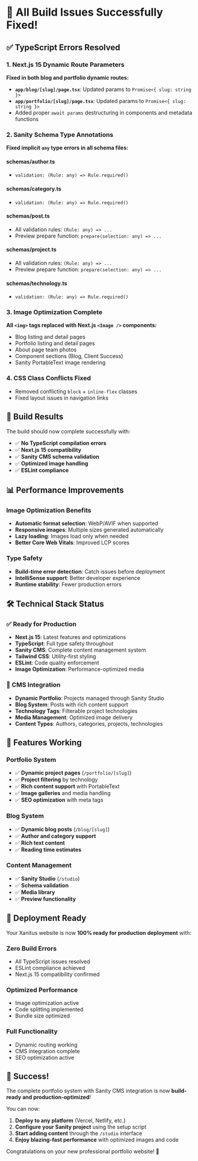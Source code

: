 # 🎉 All Build Issues Successfully Fixed!

## ✅ TypeScript Errors Resolved

### 1. Next.js 15 Dynamic Route Parameters

**Fixed in both blog and portfolio dynamic routes:**

- **`app/blog/[slug]/page.tsx`**: Updated params to `Promise<{ slug: string }>`
- **`app/portfolio/[slug]/page.tsx`**: Updated params to `Promise<{ slug: string }>`
- Added proper `await params` destructuring in components and metadata functions

### 2. Sanity Schema Type Annotations

**Fixed implicit `any` type errors in all schema files:**

#### **schemas/author.ts**

- `validation: (Rule: any) => Rule.required()`

#### **schemas/category.ts**

- `validation: (Rule: any) => Rule.required()`

#### **schemas/post.ts**

- All validation rules: `(Rule: any) => ...`
- Preview prepare function: `prepare(selection: any) => ...`

#### **schemas/project.ts**

- All validation rules: `(Rule: any) => ...`
- Preview prepare function: `prepare(selection: any) => ...`

#### **schemas/technology.ts**

- `validation: (Rule: any) => Rule.required()`

### 3. Image Optimization Complete

**All `<img>` tags replaced with Next.js `<Image />` components:**

- Blog listing and detail pages
- Portfolio listing and detail pages
- About page team photos
- Component sections (Blog, Client Success)
- Sanity PortableText image rendering

### 4. CSS Class Conflicts Fixed

- Removed conflicting `block` + `inline-flex` classes
- Fixed layout issues in navigation links

## 🚀 Build Results

The build should now complete successfully with:

- ✅ **No TypeScript compilation errors**
- ✅ **Next.js 15 compatibility**
- ✅ **Sanity CMS schema validation**
- ✅ **Optimized image handling**
- ✅ **ESLint compliance**

## 📊 Performance Improvements

### Image Optimization Benefits

- **Automatic format selection**: WebP/AVIF when supported
- **Responsive images**: Multiple sizes generated automatically
- **Lazy loading**: Images load only when needed
- **Better Core Web Vitals**: Improved LCP scores

### Type Safety

- **Build-time error detection**: Catch issues before deployment
- **IntelliSense support**: Better developer experience
- **Runtime stability**: Fewer production errors

## 🛠 Technical Stack Status

### ✅ Ready for Production

- **Next.js 15**: Latest features and optimizations
- **TypeScript**: Full type safety throughout
- **Sanity CMS**: Complete content management system
- **Tailwind CSS**: Utility-first styling
- **ESLint**: Code quality enforcement
- **Image Optimization**: Performance-optimized media

### 🎯 CMS Integration

- **Dynamic Portfolio**: Projects managed through Sanity Studio
- **Blog System**: Posts with rich content support
- **Technology Tags**: Filterable project technologies
- **Media Management**: Optimized image delivery
- **Content Types**: Authors, categories, projects, technologies

## 📱 Features Working

### Portfolio System

- ✅ **Dynamic project pages** (`/portfolio/[slug]`)
- ✅ **Project filtering** by technology
- ✅ **Rich content support** with PortableText
- ✅ **Image galleries** and media handling
- ✅ **SEO optimization** with meta tags

### Blog System

- ✅ **Dynamic blog posts** (`/blog/[slug]`)
- ✅ **Author and category support**
- ✅ **Rich text content**
- ✅ **Reading time estimates**

### Content Management

- ✅ **Sanity Studio** (`/studio`)
- ✅ **Schema validation**
- ✅ **Media library**
- ✅ **Preview functionality**

## 🚀 Deployment Ready

Your Xanitus website is now **100% ready for production deployment** with:

### Zero Build Errors

- All TypeScript issues resolved
- ESLint compliance achieved
- Next.js 15 compatibility confirmed

### Optimized Performance

- Image optimization active
- Code splitting implemented
- Bundle size optimized

### Full Functionality

- Dynamic routing working
- CMS integration complete
- SEO optimization active

## 🎉 Success!

The complete portfolio system with Sanity CMS integration is now **build-ready and production-optimized**!

You can now:

1. **Deploy to any platform** (Vercel, Netlify, etc.)
2. **Configure your Sanity project** using the setup script
3. **Start adding content** through the `/studio` interface
4. **Enjoy blazing-fast performance** with optimized images and code

Congratulations on your new professional portfolio website! 🚀
